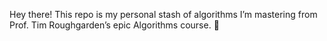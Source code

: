 Hey there!
This repo is my personal stash of algorithms I’m mastering from Prof. Tim Roughgarden’s epic Algorithms course. 🚀
